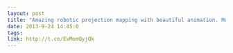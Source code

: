 ```yaml
---
layout: post
title: "Amazing robotic projection mapping with beautiful animation. Must See."
date: 2013-9-24 14:45:0
tags: 
link: http://t.co/EvMomQyjQk
---
```

